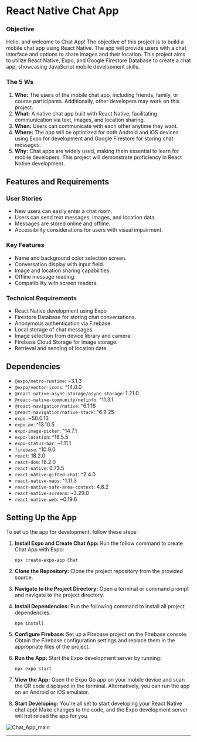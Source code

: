 # React Native Chat App

### Objective
Hello, and welcome to Chat App! The objective of this project is to build a mobile chat app using React Native. The app will provide users with a chat interface and options to share images and their location. This project aims to utilize React Native, Expo, and Google Firestore Database to create a chat app, showcasing JavaScript mobile development skills.

### The 5 Ws
1. **Who:** The users of the mobile chat app, including friends, family, or course participants. Additionally, other developers may work on this project.
2. **What:** A native chat app built with React Native, facilitating communication via text, images, and location sharing.
3. **When:** Users can communicate with each other anytime they want.
4. **Where:** The app will be optimized for both Android and iOS devices using Expo for development and Google Firestore for storing chat messages.
5. **Why:** Chat apps are widely used, making them essential to learn for mobile developers. This project will demonstrate proficiency in React Native development.

## Features and Requirements
### User Stories
- New users can easily enter a chat room.
- Users can send text messages, images, and location data.
- Messages are stored online and offline.
- Accessibility considerations for users with visual impairment.

### Key Features
- Name and background color selection screen.
- Conversation display with input field.
- Image and location sharing capabilities.
- Offline message reading.
- Compatibility with screen readers.

### Technical Requirements
- React Native development using Expo
- Firestore Database for storing chat conversations.
- Anonymous authentication via Firebase.
- Local storage of chat messages.
- Image selection from device library and camera.
- Firebase Cloud Storage for image storage.
- Retrieval and sending of location data.

## Dependencies
- `@expo/metro-runtime`: ~3.1.3
- `@expo/vector-icons`: ^14.0.0
- `@react-native-async-storage/async-storage`: 1.21.0
- `@react-native-community/netinfo`: ^11.3.1
- `@react-navigation/native`: ^6.1.16
- `@react-navigation/native-stack`: ^6.9.25
- `expo`: ~50.0.13
- `expo-av`: ^13.10.5
- `expo-image-picker`: ^14.7.1
- `expo-location`: ^16.5.5
- `expo-status-bar`: ~1.11.1
- `firebase`: ^10.9.0
- `react`: 18.2.0
- `react-dom`: 18.2.0
- `react-native`: 0.73.5
- `react-native-gifted-chat`: ^2.4.0
- `react-native-maps`: ^1.11.3
- `react-native-safe-area-context`: 4.8.2
- `react-native-screens`: ~3.29.0
- `react-native-web`: ~0.19.6

## Setting Up the App
To set up the app for development, follow these steps:

1. **Install Expo and Create Chat App:** Run the follow command to create Chat App with Expo:
    ```
    npx create-expo-app Chat
    ```

2. **Clone the Repository:** Clone the project repository from the provided source.

3. **Navigate to the Project Directory:** Open a terminal or command prompt and navigate to the project directory.

4. **Install Dependencies:** Run the following command to install all project dependencies:
    ```
    npm install
    ```

5. **Configure Firebase:** Set up a Firebase project on the Firebase console. Obtain the Firebase configuration settings and replace them in the appropriate files of the project.

6. **Run the App:** Start the Expo development server by running:
    ```
    npx expo start
    ```

7. **View the App:** Open the Expo Go app on your mobile device and scan the QR code displayed in the terminal. Alternatively, you can run the app on an Android or iOS emulator.

8. **Start Developing:** You're all set to start developing your React Native chat app! Make changes to the code, and the Expo development server will hot reload the app for you.

![Chat_App_main](https://github.com/MLindbloom/chat/assets/106117475/7f702a12-4570-40e6-b8eb-94197e4e8bd1)



---
